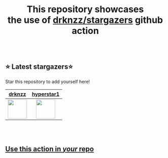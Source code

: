 <h1 align="center">This repository showcases<br>the use of <a href="https://github.com/drknzz/stargazers">drknzz/stargazers</a> github action</h1>
<br><br>

## ⭐ Latest stargazers⭐

Star this repository to add yourself here!

<!-- stargazers -->
|  <a href="https://github.com/drknzz">drknzz</a> | <a href="https://github.com/hyperstar1">hyperstar1</a> |
|  :-: | :-: |
|  <img src="https://avatars.githubusercontent.com/u/65187002?s=96&v=4" width="60px"> | <img src="https://avatars.githubusercontent.com/u/59699495?s=96&v=4" width="60px"> |
<!-- stargazers -->





<br><br>

## [Use this action in *your* repo](https://github.com/drknzz/stargazers)
